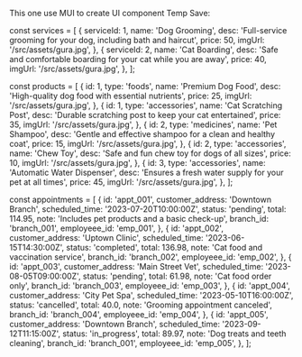 This one use MUI to create UI component
Temp Save:

const services = [
{
serviceId: 1,
name: 'Dog Grooming',
desc: 'Full-service grooming for your dog, including bath and haircut',
price: 50,
imgUrl: '/src/assets/gura.jpg',
},
{
serviceId: 2,
name: 'Cat Boarding',
desc: 'Safe and comfortable boarding for your cat while you are away',
price: 40,
imgUrl: '/src/assets/gura.jpg',
},
];

const products = [
{
id: 1,
type: 'foods',
name: 'Premium Dog Food',
desc: 'High-quality dog food with essential nutrients',
price: 25,
imgUrl: '/src/assets/gura.jpg',
},
{
id: 1,
type: 'accessories',
name: 'Cat Scratching Post',
desc: 'Durable scratching post to keep your cat entertained',
price: 35,
imgUrl: '/src/assets/gura.jpg',
},
{
id: 2,
type: 'medicines',
name: 'Pet Shampoo',
desc: 'Gentle and effective shampoo for a clean and healthy coat',
price: 15,
imgUrl: '/src/assets/gura.jpg',
},
{
id: 2,
type: 'accessories',
name: 'Chew Toy',
desc: 'Safe and fun chew toy for dogs of all sizes',
price: 10,
imgUrl: '/src/assets/gura.jpg',
},
{
id: 3,
type: 'accessories',
name: 'Automatic Water Dispenser',
desc: 'Ensures a fresh water supply for your pet at all times',
price: 45,
imgUrl: '/src/assets/gura.jpg',
},
];

const appointments = [
{
id: 'appt_001',
customer_address: 'Downtown Branch',
scheduled_time: '2023-07-20T10:00:00Z',
status: 'pending',
total: 114.95,
note: 'Includes pet products and a basic check-up',
branch_id: 'branch_001',
employeee_id: 'emp_001',
},
{
id: 'appt_002',
customer_address: 'Uptown Clinic',
scheduled_time: '2023-06-15T14:30:00Z',
status: 'completed',
total: 136.98,
note: 'Cat food and vaccination service',
branch_id: 'branch_002',
employeee_id: 'emp_002',
},
{
id: 'appt_003',
customer_address: 'Main Street Vet',
scheduled_time: '2023-08-05T09:00:00Z',
status: 'pending',
total: 61.98,
note: 'Cat food order only',
branch_id: 'branch_003',
employeee_id: 'emp_003',
},
{
id: 'appt_004',
customer_address: 'City Pet Spa',
scheduled_time: '2023-05-10T16:00:00Z',
status: 'cancelled',
total: 40.0,
note: 'Grooming appointment canceled',
branch_id: 'branch_004',
employeee_id: 'emp_004',
},
{
id: 'appt_005',
customer_address: 'Downtown Branch',
scheduled_time: '2023-09-12T11:15:00Z',
status: 'in_progress',
total: 89.97,
note: 'Dog treats and teeth cleaning',
branch_id: 'branch_001',
employeee_id: 'emp_005',
},
];
